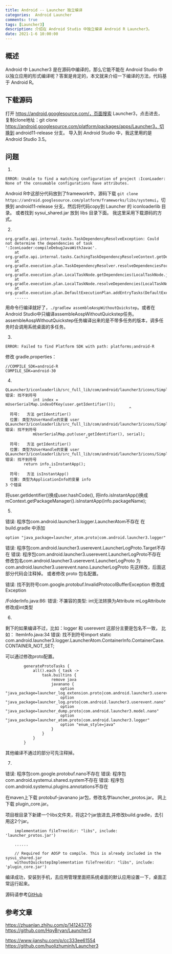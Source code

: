 ```yaml
---
title: Android -- Launcher 独立编译
categories:  Android Launcher
comments: true
tags: [Launcher3]
description: 介绍在 Android Studio 中独立编译 Android R Launcher3。
date: 2021-1-6 10:00:00
---
```


## 概述

Android 中 Launcher3 是在源码中编译的，那么它能不能在 Android Studio 中以独立应用的形式编译呢？答案是肯定的，本文就来介绍一下编译的方法，代码基于 Android R。

## 下载源码

打开 https://android.googlesource.com/，页面搜索 Launcher3，点击进去，复制clone地址：git clone https://android.googlesource.com/platform/packages/apps/Launcher3，切换到 android11-release 分支。
导入到 Android Studio 中，我这里用的是 Android Studio 3.5。

## 问题

1.

```
ERROR: Unable to find a matching configuration of project :IconLoader: None of the consumable configurations have attributes.
```

Android R中这部分代码放到了framework中，源码下载 `git clone https://android.googlesource.com/platform/frameworks/libs/systemui`，切换到 android11-release 分支。然后将代码copy到 Launcher 的 iconloaderlib 目录。
或者找到 sysui_shared.jar 放到 libs 目录下面。
我这里采用下载源码的方式。

2.

```
org.gradle.api.internal.tasks.TaskDependencyResolveException: Could not determine the dependencies of task ':IconLoader:compileDebugJavaWithJavac'.
	at org.gradle.api.internal.tasks.CachingTaskDependencyResolveContext.getDependencies(CachingTaskDependencyResolveContext.java:68)
	at org.gradle.execution.plan.TaskDependencyResolver.resolveDependenciesFor(TaskDependencyResolver.java:46)
	at org.gradle.execution.plan.LocalTaskNode.getDependencies(LocalTaskNode.java:111)
	at org.gradle.execution.plan.LocalTaskNode.resolveDependencies(LocalTaskNode.java:79)
	at org.gradle.execution.plan.DefaultExecutionPlan.addEntryTasks(DefaultExecutionPlan.java:177)
	......
```

用命令行编译就好了，`./gradlew assembleAospWithoutQuickstep`。或者在Android Studio中只编译assembleAospWithoutQuickstep任务。
assembleAospWithoutQuickstep任务编译出来的是不带多任务的版本，调多任务时会调用系统桌面的多任务。

3.

```
ERROR: Failed to find Platform SDK with path: platforms;android-R
```

修改 gradle.properties：

```
//COMPILE_SDK=android-R
COMPILE_SDK=android-30
```

4.

```
QLauncher3/iconloaderlib/src_full_lib/com/android/launcher3/icons/SimpleIconCache.java:69: 错误: 找不到符号
            int index = mUserSerialMap.indexOfKey(user.getIdentifier());
                                                      ^
  符号:   方法 getIdentifier()
  位置: 类型为UserHandle的变量 user
QLauncher3/iconloaderlib/src_full_lib/com/android/launcher3/icons/SimpleIconCache.java:74: 错误: 找不到符号
            mUserSerialMap.put(user.getIdentifier(), serial);
                                   ^
  符号:   方法 getIdentifier()
  位置: 类型为UserHandle的变量 user
QLauncher3/iconloaderlib/src_full_lib/com/android/launcher3/icons/SimpleIconCache.java:87: 错误: 找不到符号
        return info.isInstantApp();
                   ^
  符号:   方法 isInstantApp()
  位置: 类型为ApplicationInfo的变量 info
3 个错误

```

将user.getIdentifier()换成user.hashCode(),
将info.isInstantApp()换成mContext.getPackageManager().isInstantApp(info.packageName);


5.

错误: 程序包com.android.launcher3.logger.LauncherAtom不存在
在 build.gradle 中添加

```
option "java_package=launcher_atom.proto|com.android.launcher3.logger"
```

错误: 程序包com.android.launcher3.userevent.LauncherLogProto.Target不存在
错误: 程序包com.android.launcher3.userevent.LauncherLogProto不存在
修改包名com.android.launcher3.userevent.LauncherLogProto 为 com.android.launcher3.userevent.nano.LauncherLogProto
先这样改，后面这部分代码会注释掉。
或者修改 proto 包名配置。

错误: 找不到符号com.google.protobuf.InvalidProtocolBufferException
修改成Exception

/FolderInfo.java:86: 错误: 不兼容的类型: int无法转换为Attribute
mLogAttribute修改成int类型

6.

剩下的如果编译不过，比如：logger 和 userevent 这部分主要是包名不一致，
比如：
ItemInfo.java:34 错误: 找不到符号import static com.android.launcher3.logger.LauncherAtom.ContainerInfo.ContainerCase.CONTAINER_NOT_SET;

可以通过修改proto配置。

```
        generateProtoTasks {
            all().each { task ->
                task.builtins {
                    remove java
                    javanano {
                        option "java_package=launcher_log_extension.proto|com.android.launcher3.userevent.nano"
                        option "java_package=launcher_log.proto|com.android.launcher3.userevent.nano"
                        option "java_package=launcher_dump.proto|com.android.launcher3.model.nano"
                        option "java_package=launcher_atom.proto|com.android.launcher3.logger"
                        option "enum_style=java"
                    }
                }
            }
        }
```

其他编译不通过的部分可先注释掉。

<!-- 

剩下的再找不到，那就注释掉吧，logger 和 userevent 这部分是打印日志和统计使用，没有太大作用。编译不通过的部分可删掉。
比如：
ItemInfo.java:34 错误: 找不到符号import static com.android.launcher3.logger.LauncherAtom.ContainerInfo.ContainerCase.CONTAINER_NOT_SET;

把这部分代码注释掉。

-->

7.
 错误: 程序包com.google.protobuf.nano不存在
 错误: 程序包com.android.systemui.shared.system不存在
 错误: 程序包com.android.systemui.plugins.annotations不存在
 
在maven上下载 protobuf-javanano jar包，修改名字launcher_protos.jar。
网上下载 plugin_core.jar。

项目根目录下新建一个libs文件夹，将这2个jar放进去,并修改build.gradle，去引用这2个jar。

```
    implementation fileTree(dir: "libs", include: 'launcher_protos.jar')

    ......

    // Required for AOSP to compile. This is already included in the sysui_shared.jar
    withoutQuickstepImplementation fileTree(dir: "libs", include: 'plugin_core.jar')
```


编译成功，安装到手机，去应用管理里面把系统桌面的默认应用设置一下，桌面正常运行起来。

源码请参考[GitHub](https://github.com/heqiangflytosky/QLauncher3/tree/android11)

## 参考文章

https://zhuanlan.zhihu.com/p/141243776
https://github.com/HqyBryan/Launcher3

https://www.jianshu.com/p/cc333ee61554
https://github.com/huolizhuminh/Launcher3